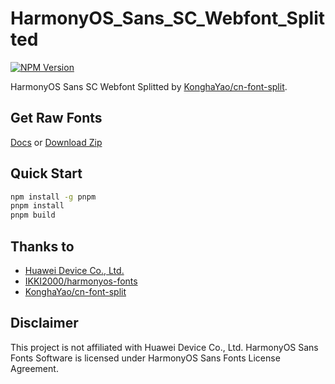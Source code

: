 # HarmonyOS_Sans_SC_Webfont_Splitted

[![NPM Version](https://img.shields.io/npm/v/harmonyos-sans-sc-webfont-splitted)](https://www.npmjs.com/package/harmonyos-sans-sc-webfont-splitted)

HarmonyOS Sans SC Webfont Splitted by [KonghaYao/cn-font-split](https://github.com/KonghaYao/cn-font-split/tree/release/packages/ffi-js).

## Get Raw Fonts

[Docs](https://developer.huawei.com/consumer/cn/doc/design-guides/font-0000001828772001#section55510217189) or [Download Zip](https://developer.huawei.com/images/download/next/HarmonyOS-Sans.zip)

## Quick Start

```sh
npm install -g pnpm
pnpm install
pnpm build
```

## Thanks to

-   [Huawei Device Co., Ltd.](https://www.huawei.com/)
-   [IKKI2000/harmonyos-fonts](https://github.com/IKKI2000/harmonyos-fonts)
-   [KonghaYao/cn-font-split](https://github.com/KonghaYao/cn-font-split)

## Disclaimer

This project is not affiliated with Huawei Device Co., Ltd. HarmonyOS Sans Fonts Software is licensed under HarmonyOS Sans Fonts License Agreement.
